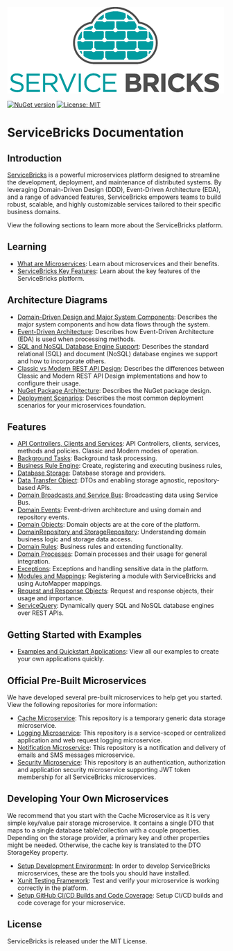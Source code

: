 ![ServiceBricks Logo](https://github.com/holomodular/ServiceBricks/blob/main/Logo.png)  

[![NuGet version](https://badge.fury.io/nu/ServiceBricks.svg)](https://badge.fury.io/nu/ServiceBricks)
[![License: MIT](https://img.shields.io/badge/License-MIT-blue.svg)](https://opensource.org/licenses/MIT)

# ServiceBricks Documentation

## Introduction
[ServiceBricks](https://github.com/holomodular/ServiceBricks) is a powerful microservices platform designed to streamline the development, deployment, and maintenance of distributed systems. By leveraging Domain-Driven Design (DDD), Event-Driven Architecture (EDA), and a range of advanced features, ServiceBricks empowers teams to build robust, scalable, and highly customizable services tailored to their specific business domains.

View the following sections to learn more about the ServiceBricks platform.

## Learning
* [What are Microservices](https://github.com/holomodular/ServiceBricks-Documentation/blob/main/V1/WhatAreMicroservices.md): Learn about microservices and their benefits.
* [ServiceBricks Key Features](https://github.com/holomodular/ServiceBricks-Documentation/blob/main/V1/KeyFeatures.md): Learn about the key features of the ServiceBricks platform.

## Architecture Diagrams
* [Domain-Driven Design and Major System Components](https://github.com/holomodular/ServiceBricks-Documentation/blob/main/V1/FlowOfData.md): Describes the major system components and how data flows through the system.
* [Event-Driven Architecture](https://github.com/holomodular/ServiceBricks-Documentation/blob/main/V1/EventDrivenArchitecture.md): Describes how Event-Driven Architecture (EDA) is used when processing methods.
* [SQL and NoSQL Database Engine Support](https://github.com/holomodular/ServiceBricks-Documentation/blob/main/V1/SupportedDatabaseEngines.md): Describes the standard relational (SQL) and document (NoSQL) database engines we support and how to incorporate others.
* [Classic vs Modern REST API Design](https://github.com/holomodular/ServiceBricks-Documentation/blob/main/V1/ClassicVsModernRestApi.md): Describes the differences between Classic and Modern REST API Design implementations and how to configure their usage.
* [NuGet Package Architecture](https://github.com/holomodular/ServiceBricks-Documentation/blob/main/V1/NuGet.md): Describes the NuGet package design.
* [Deployment Scenarios](https://github.com/holomodular/ServiceBricks-Documentation/blob/main/V1/DeploymentScenarios.md): Describes the most common deployment scenarios for your microservices foundation.


## Features

* [API Controllers, Clients and Services](https://github.com/holomodular/ServiceBricks-Documentation/blob/main/V1/APIServices.md): API Controllers, clients, services, methods and policies. Classic and Modern modes of operation.
* [Background Tasks](https://github.com/holomodular/ServiceBricks-Documentation/blob/main/V1/BackgroundTasks.md): Background task processing.
* [Business Rule Engine](https://github.com/holomodular/ServiceBricks-Documentation/blob/main/V1/BusinessRuleEngine.md): Create, registering and executing business rules,
* [Database Storage](https://github.com/holomodular/ServiceBricks-Documentation/blob/main/V1/DatabaseStorage.md): Database storage and providers.
* [Data Transfer Object](https://github.com/holomodular/ServiceBricks-Documentation/blob/main/V1/DataTransferObject.md): DTOs and enabling storage agnostic, repository-based APIs.
* [Domain Broadcasts and Service Bus](https://github.com/holomodular/ServiceBricks-Documentation/blob/main/V1/DomainBroadcasts.md): Broadcasting data using Service Bus.
* [Domain Events](https://github.com/holomodular/ServiceBricks-Documentation/blob/main/V1/DomainEvents.md): Event-driven architecture and using domain and repository events.
* [Domain Objects](https://github.com/holomodular/ServiceBricks-Documentation/blob/main/V1/DomainObjects.md): Domain objects are at the core of the platform.
* [DomainRepository and StorageRepository](https://github.com/holomodular/ServiceBricks-Documentation/blob/main/V1/DomainRepositoryAndStorageRepository.md): Understanding domain business logic and storage data access.
* [Domain Rules](https://github.com/holomodular/ServiceBricks-Documentation/blob/main/V1/DomainRules.md): Business rules and extending functionality.
* [Domain Processes](https://github.com/holomodular/ServiceBricks-Documentation/blob/main/V1/DomainProcesses.md): Domain processes and their usage for general integration.
* [Exceptions](https://github.com/holomodular/ServiceBricks-Documentation/blob/main/V1/Exceptions.md): Exceptions and handling sensitive data in the platform.
* [Modules and Mappings](https://github.com/holomodular/ServiceBricks-Documentation/blob/main/V1/ModulesAndMappings.md): Registering a module with ServiceBricks and using AutoMapper mappings.
* [Request and Response Objects](https://github.com/holomodular/ServiceBricks-Documentation/blob/main/V1/RequestAndResponse.md): Request and response objects, their usage and importance.
* [ServiceQuery](https://github.com/holomodular/ServiceBricks-Documentation/blob/main/V1/ServiceQuery.md): Dynamically query SQL and NoSQL database engines over REST APIs.

## Getting Started with Examples
* [Examples and Quickstart Applications](https://github.com/holomodular/ServiceBricks-Examples): View all our examples to create your own applications quickly.

## Official Pre-Built Microservices
We have developed several pre-built microservices to help get you started. View the following repositories for more information:

* [Cache Microservice](https://github.com/holomodular/ServiceBricks-Cache): This repository is a temporary generic data storage microservice.
* [Logging Microservice](https://github.com/holomodular/ServiceBricks-Logging): This repository is a service-scoped or centralized application and web request logging microservice.
* [Notification Microservice](https://github.com/holomodular/ServiceBricks-Notification): This repository is a notification and delivery of emails and SMS messages microservice.
* [Security Microservice](https://github.com/holomodular/ServiceBricks-Security): This repository is an authentication, authorization and application security microservice supporting JWT token membership for all ServiceBricks microservices.

## Developing Your Own Microservices
We recommend that you start with the Cache Microservice as it is very simple key/value pair storage microservice. It contains a single DTO that maps to a single database table/collection with a couple properties. Depending on the storage provider, a primary key and other properties might be needed. Otherwise, the cache key is translated to the DTO StorageKey property.

* [Setup Development Environment](https://github.com/holomodular/ServiceBricks-Documentation/blob/main/V1/SetupDevelopmentEnvironment.md): In order to develop ServiceBricks microservices, these are the tools you should have installed.
* [Xunit Testing Framework](https://github.com/holomodular/ServiceBricks-Documentation/blob/main/V1/XunitTesting.md): Test and verify your microservice is working correctly in the platform.
* [Setup GitHub CI/CD Builds and Code Coverage](https://github.com/holomodular/ServiceBricks-Documentation/blob/main/V1/SettingUpBuilds.md): Setup CI/CD builds and code coverage for your microservice.

## License
ServiceBricks is released under the MIT License.
